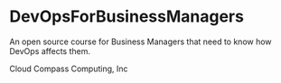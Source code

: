 # DevOpsForBusinessManagers
An open source course for Business Managers that need to know how DevOps affects them.

Cloud Compass Computing, Inc

